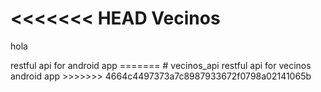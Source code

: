 
<<<<<<< HEAD
Vecinos
===========
<p>hola</p>
restful api for android app
=======
# vecinos_api
restful api for vecinos android app
>>>>>>> 4664c4497373a7c8987933672f0798a02141065b
